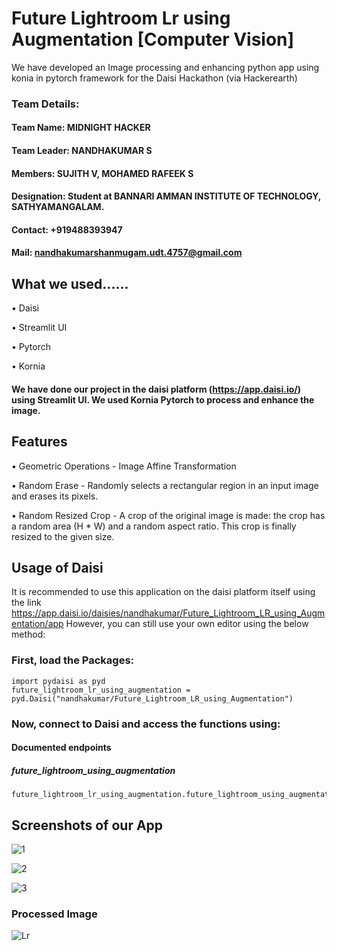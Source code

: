 # Future Lightroom Lr using Augmentation [Computer Vision]
We have developed an Image processing and enhancing python app using konia in pytorch framework for the Daisi Hackathon (via Hackerearth)
### Team Details:
#### Team Name: MIDNIGHT HACKER
#### Team Leader: NANDHAKUMAR S 
#### Members: SUJITH V, MOHAMED RAFEEK S
#### Designation: Student at BANNARI AMMAN INSTITUTE OF TECHNOLOGY, SATHYAMANGALAM.
#### Contact: +919488393947
#### Mail: nandhakumarshanmugam.udt.4757@gmail.com

## What we used......
• Daisi


• Streamlit UI


• Pytorch


• Kornia


#### We have done our project in the daisi platform (https://app.daisi.io/) using Streamlit UI. We used Kornia Pytorch to process and enhance the image. 
## Features
• Geometric Operations - Image Affine Transformation

• Random Erase - Randomly selects a rectangular region in an input image and erases its pixels.

• Random Resized Crop - A crop of the original image is made: the crop has a random area (H * W) and a random aspect ratio. This crop is finally resized to the given size.


## Usage of Daisi

It is recommended to use this application on the daisi platform itself using the link https://app.daisi.io/daisies/nandhakumar/Future_Lightroom_LR_using_Augmentation/app
However, you can still use your own editor using the below method:

### First, load the Packages:

```
import pydaisi as pyd
future_lightroom_lr_using_augmentation = pyd.Daisi("nandhakumar/Future_Lightroom_LR_using_Augmentation")
```
### Now, connect to Daisi and access the functions using:
#### Documented endpoints
##### future_lightroom_using_augmentation
```
future_lightroom_lr_using_augmentation.future_lightroom_using_augmentation().value
```


## Screenshots of our App

![1](https://user-images.githubusercontent.com/113059991/189400169-d0d16924-74d1-489d-9002-b22f52c306c4.JPG)


![2](https://user-images.githubusercontent.com/113059991/189400196-9689bf18-11ce-4b5f-bd4c-a48777902878.JPG)


![3](https://user-images.githubusercontent.com/113059991/189400219-0151297e-5a52-4b5e-b0dd-1b31ab798cc1.JPG)



### Processed Image 

![Lr](https://user-images.githubusercontent.com/113059991/189353828-799dd5f7-6380-4e9d-8cf3-16a2128f0b0b.JPG)


